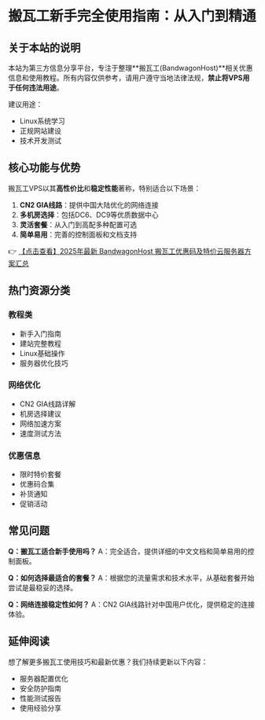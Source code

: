 # 搬瓦工新手完全使用指南：从入门到精通

## 关于本站的说明

本站为第三方信息分享平台，专注于整理**搬瓦工(BandwagonHost)**相关优惠信息和使用教程。所有内容仅供参考，请用户遵守当地法律法规，**禁止将VPS用于任何违法用途**。

建议用途：
- Linux系统学习
- 正规网站建设
- 技术开发测试

## 核心功能与优势

搬瓦工VPS以其**高性价比**和**稳定性能**著称，特别适合以下场景：

1. **CN2 GIA线路**：提供中国大陆优化的网络连接
2. **多机房选择**：包括DC6、DC9等优质数据中心
3. **灵活套餐**：从入门到高配多种配置可选
4. **简单易用**：完善的控制面板和文档支持

👉 [【点击查看】2025年最新 BandwagonHost 搬瓦工优惠码及特价云服务器方案汇总](https://bit.ly/banwagon)

## 热门资源分类

### 教程类
- 新手入门指南
- 建站完整教程
- Linux基础操作
- 服务器优化技巧

### 网络优化
- CN2 GIA线路详解
- 机房选择建议
- 网络加速方案
- 速度测试方法

### 优惠信息
- 限时特价套餐
- 优惠码合集
- 补货通知
- 促销活动

## 常见问题

**Q：搬瓦工适合新手使用吗？**
A：完全适合，提供详细的中文文档和简单易用的控制面板。

**Q：如何选择最适合的套餐？**
A：根据您的流量需求和技术水平，从基础套餐开始尝试是最稳妥的选择。

**Q：网络连接稳定性如何？**
A：CN2 GIA线路针对中国用户优化，提供稳定的连接体验。

## 延伸阅读

想了解更多搬瓦工使用技巧和最新优惠？我们持续更新以下内容：
- 服务器配置优化
- 安全防护指南
- 性能测试报告
- 使用经验分享